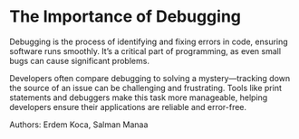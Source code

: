 # The Importance of Debugging

Debugging is the process of identifying and fixing errors in code, ensuring software runs smoothly. It’s a critical part of programming, as even small bugs can cause significant problems.

Developers often compare debugging to solving a mystery—tracking down the source of an issue can be challenging and frustrating. Tools like print statements and debuggers make this task more manageable, helping developers ensure their applications are reliable and error-free.

Authors: 
Erdem Koca,
Salman Manaa
